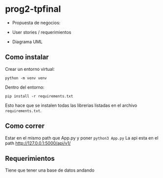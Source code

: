 # prog2-tpfinal
- Propuesta de negocios:

- User stories / requerimientos

- Diagrama UML

## Como instalar
Crear un entorno virtual:

`python -m venv venv`

Dentro del entorno:

`pip install -r requirements.txt`

Esto hace que se instalen todas las librerias listadas en el archivo `requirements.txt`.


## Como correr
Estar en el mismo path que App.py y poner
`python3 App.py`
La api esta en el path http://127.0.0.1:5000/api/v1/

## Requerimientos
Tiene que tener una base de datos andando